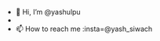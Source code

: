 - 👋 Hi, I’m @yashulpu
- 
- 📫 How to reach me :insta=@yash_siwach

<!---
yashulpu/yashulpu is a ✨ special ✨ repository because its `README.md` (this file) appears on your GitHub profile.
You can click the Preview link to take a look at your changes.
--->
